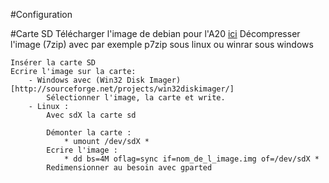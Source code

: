 #Configuration

#Carte SD
	Télécharger l'image de debian pour l'A20 [ici](https://drive.google.com/file/d/0B-bAEPML8fwlOWVVcUxnSTE4YTg/edit)
	Décompresser l'image (7zip) avec par exemple p7zip sous linux ou winrar sous windows
	
	Insérer la carte SD
	Ecrire l'image sur la carte:
		- Windows avec (Win32 Disk Imager)[http://sourceforge.net/projects/win32diskimager/]
			Sélectionner l'image, la carte et write.
		- Linux :
			Avec sdX la carte sd
			
			Démonter la carte : 
				* umount /dev/sdX *
			Ecrire l'image :
				* dd bs=4M oflag=sync if=nom_de_l_image.img of=/dev/sdX *
			Redimensionner au besoin avec gparted
